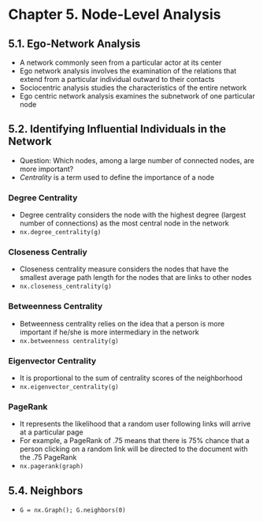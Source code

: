 # Chapter 5. Node-Level Analysis

## 5.1. Ego-Network Analysis
- A network commonly seen from a particular actor at its center
- Ego network analysis involves the examination of the relations that extend from a particular individual outward to their contacts
- Sociocentric analysis studies the characteristics of the entire network
- Ego centric network analysis examines the subnetwork of one particular node

## 5.2. Identifying Influential Individuals in the Network
- Question: Which nodes, among a large number of connected nodes, are more important?
- *Centrality* is a term used to define the importance of a node

### Degree Centrality
- Degree centrality considers the node with the highest degree (largest number of connections) as the most central node in the network
- ```nx.degree_centrality(g)```

### Closeness Centraliy 
- Closeness centrality measure considers the nodes that have the smallest average path length for the nodes that are links to other nodes
- ```nx.closeness_centrality(g)```

### Betweenness Centrality
- Betweenness centrality relies on the idea that a person is more important if he/she is more intermediary in the network
- ```nx.betweenness centrality(g)```

### Eigenvector Centrality
- It is proportional to the sum of centrality scores of the neighborhood
- ```nx.eigenvector_centrality(g)```

### PageRank
- It represents the likelihood that a random user following links will arrive at a particular page
- For example, a PageRank of .75 means that there is 75% chance that a person clicking on a random link will be directed to the document with the .75 PageRank
- ```nx.pagerank(graph)```

## 5.4. Neighbors
- ```G = nx.Graph(); G.neighbors(0)```
